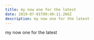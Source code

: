 ```yaml
---
title: my now one for the latest
date: 2019-07-01T09:49:11.266Z
description: my now one for the latest
---
```

my now one for the latest
